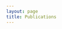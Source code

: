 ```yaml
---
layout: page
title: Publications
---
```


<noscript>
   <!-- bibtex source hidden by default, show it if JS disabled -->
   <style>
      #bibtex { display: block;}
   </style>
</noscript>

<table id="pubTable" class="display"></table>
<script type="text/javascript" src="http://ajax.googleapis.com/ajax/libs/jquery/1.6.4/jquery.min.js"></script>
<script type="text/javascript" src="javascripts/bib-list.js"></script>
<script type="text/javascript">
    $(document).ready(function() {
        bibtexify("abide_preproc.bib", "pubTable",{'tweet': 'RCCraddock'});
    });
</script>
